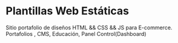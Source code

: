 # Plantillas Web Estáticas
 Sitio portafolio de diseños HTML && CSS && JS para E-commerce. Portafolios , CMS, Educación, Panel Control(Dashboard)
